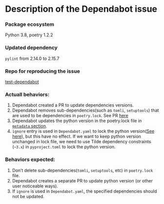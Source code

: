 # Description of the Dependabot issue

### Package ecosystem
Python 3.8, poetry 1.2.2
### Updated dependency
`pylint` from 2.14.0 to 2.15.7
### Repo for reproducing the issue
[test-dependabot](https://github.com/angiexiong/test-dependabot)
### Actuall behaviors:
1. Dependabot created a PR to update dependencies versions.
2. Dependabot removes sub-dependencies(such as `tomli`, `setuptools`) that are used to be dependencies in `poetry.lock`. See PR [here](https://github.com/angiexiong/test-dependabot/pull/1/files#diff-f53a023eedfa3fbf2925ec7dc76eecdc954ea94b7e47065393dbad519613dc89L99)
3. Dependabot updates the python version in the poetry.lock file in [`metadata` section](https://github.com/angiexiong/test-dependabot/pull/1/files#r1035006380).
4. `ignore` entry is used in `Dependabot.yaml` to lock the python version([See here](https://github.com/angiexiong/test-dependabot/blob/main/.github/dependabot.yml#L15)), but this have no effect.&nbsp;If we want to keep python version unchanged in lock file, we need to use Tilde dependency constraints (`~3.x`) in `pyproject.toml` to lock the python version.
### Behaviors expected:
1. Don’t delete sub-dependencies(`tomli`, `setuptools`, etc) in `poetry.lock` file.
2. Dependabot creates a separate PR to update python version (or other user noticeable ways).
3. If `ignore` is used in `Dependabot.yaml`, the specified dependencies should not be updated.
